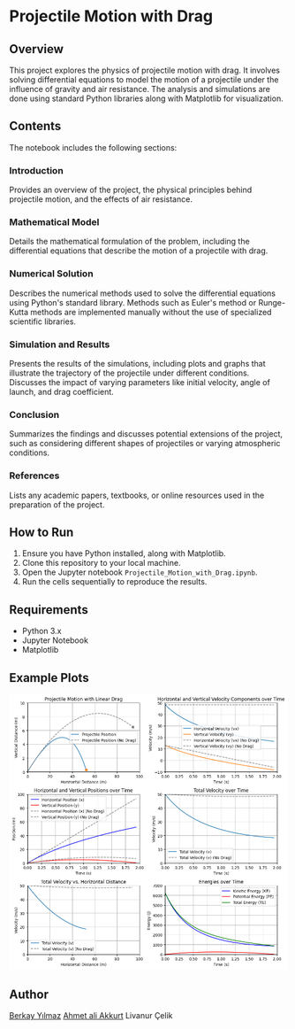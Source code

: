 # Projectile Motion with Drag

## Overview

This project explores the physics of projectile motion with drag. It involves solving differential equations to model the motion of a projectile under the influence of gravity and air resistance. The analysis and simulations are done using standard Python libraries along with Matplotlib for visualization.

## Contents

The notebook includes the following sections:

### Introduction

Provides an overview of the project, the physical principles behind projectile motion, and the effects of air resistance.

### Mathematical Model

Details the mathematical formulation of the problem, including the differential equations that describe the motion of a projectile with drag.

### Numerical Solution

Describes the numerical methods used to solve the differential equations using Python's standard library. Methods such as Euler's method or Runge-Kutta methods are implemented manually without the use of specialized scientific libraries.

### Simulation and Results

Presents the results of the simulations, including plots and graphs that illustrate the trajectory of the projectile under different conditions. Discusses the impact of varying parameters like initial velocity, angle of launch, and drag coefficient.

### Conclusion

Summarizes the findings and discusses potential extensions of the project, such as considering different shapes of projectiles or varying atmospheric conditions.

### References

Lists any academic papers, textbooks, or online resources used in the preparation of the project.

## How to Run

1. Ensure you have Python installed, along with Matplotlib.
2. Clone this repository to your local machine.
3. Open the Jupyter notebook `Projectile_Motion_with_Drag.ipynb`.
4. Run the cells sequentially to reproduce the results.

## Requirements

- Python 3.x
- Jupyter Notebook
- Matplotlib

## Example Plots

![Projectile Trajectory](main.png)

## Author

[Berkay Yılmaz](https://github.com/berkayyilmaz)
[Ahmet ali Akkurt](https://github.com/Ahmetaliakkurt)
Livanur Çelik
